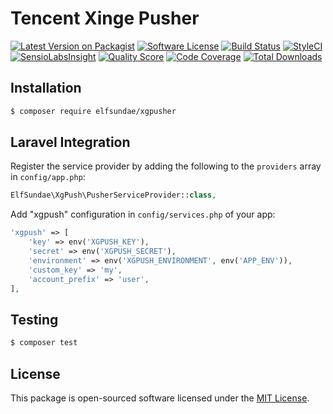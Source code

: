 # Tencent Xinge Pusher

[![Latest Version on Packagist](https://img.shields.io/packagist/v/elfsundae/xgpusher.svg?style=flat-square)](https://packagist.org/packages/elfsundae/xgpusher)
[![Software License](https://img.shields.io/badge/license-MIT-brightgreen.svg?style=flat-square)](LICENSE.md)
[![Build Status](https://img.shields.io/travis/ElfSundae/xgpusher/master.svg?style=flat-square)](https://travis-ci.org/ElfSundae/xgpusher)
[![StyleCI](https://styleci.io/repos/94719158/shield)](https://styleci.io/repos/94719158)
[![SensioLabsInsight](https://img.shields.io/sensiolabs/i/bf534253-a172-4e2d-a3bb-91f49e4cc85a.svg?style=flat-square)](https://insight.sensiolabs.com/projects/bf534253-a172-4e2d-a3bb-91f49e4cc85a)
[![Quality Score](https://img.shields.io/scrutinizer/g/ElfSundae/xgpusher.svg?style=flat-square)](https://scrutinizer-ci.com/g/ElfSundae/xgpusher)
[![Code Coverage](https://img.shields.io/scrutinizer/coverage/g/ElfSundae/xgpusher/master.svg?style=flat-square)](https://scrutinizer-ci.com/g/ElfSundae/xgpusher/?branch=master)
[![Total Downloads](https://img.shields.io/packagist/dt/elfsundae/xgpusher.svg?style=flat-square)](https://packagist.org/packages/elfsundae/xgpusher)

## Installation

```sh
$ composer require elfsundae/xgpusher
```

## Laravel Integration

Register the service provider by adding the following to the `providers` array in `config/app.php`:

```php
ElfSundae\XgPush\PusherServiceProvider::class,
```

Add "xgpush" configuration in `config/services.php` of your app:

```php
'xgpush' => [
    'key' => env('XGPUSH_KEY'),
    'secret' => env('XGPUSH_SECRET'),
    'environment' => env('XGPUSH_ENVIRONMENT', env('APP_ENV')),
    'custom_key' => 'my',
    'account_prefix' => 'user',
],
```

## Testing

```sh
$ composer test
```

## License

This package is open-sourced software licensed under the [MIT License](LICENSE.md).
